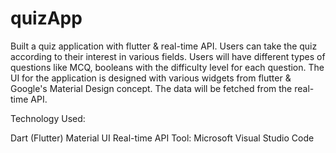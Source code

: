 # quizApp
Built a quiz application with flutter & real-time API. Users can take the quiz according to their interest in various fields. Users will have different types of questions like MCQ, booleans with the difficulty level for each question. The UI for the application is designed with various widgets from flutter & Google's Material Design concept. The data will be fetched from the real-time API.

Technology Used:

Dart (Flutter)
Material UI
Real-time API
Tool: Microsoft Visual Studio Code

